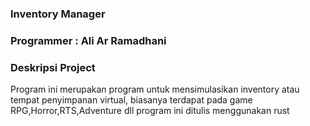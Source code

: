 ### Inventory Manager
### Programmer : Ali Ar Ramadhani
### Deskripsi Project
Program ini merupakan program untuk mensimulasikan inventory atau tempat penyimpanan virtual, biasanya terdapat pada game RPG,Horror,RTS,Adventure dll
program ini ditulis menggunakan rust
